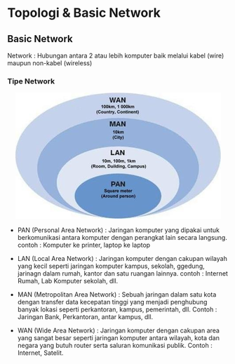 # Topologi & Basic Network

## Basic Network

Network : Hubungan antara 2 atau lebih komputer baik melalui kabel (wire) maupun non-kabel (wireless)

### Tipe Network

<p align="center"><img src="./assets/week-1/tipe-jaringan.jpg"></p>

- PAN (Personal Area Network) : Jaringan komputer yang dipakai untuk berkomunikasi antara komputer dengan perangkat lain secara langsung. contoh : Komputer ke printer, laptop ke laptop

- LAN (Local Area Network) : Jaringan komputer dengan cakupan wilayah yang kecil seperti jaringan komputer kampus, sekolah, ggedung, jarinagn dalam rumah, kantor dan satu ruangan lainnya. contoh : Internet Rumah, Lab Komputer sekolah, dll.

- MAN (Metropolitan Area Network) : Sebuah jaringan dalam satu kota dengan transfer data kecepatan tinggi yang menjadi penghubung banyak lokasi seperti perkantoran, kampus, pemerintah, dll. Contoh : Jaringan Bank, Perkantoran, antar kampus, dll.

- WAN (Wide Area Network) : Jaringan komputer dengan cakupan area yang sangat besar seperti jaringan komputer antara wilayah, kota dan negara yang butuh router serta saluran komunikasi publik. Contoh : Internet, Satelit.

